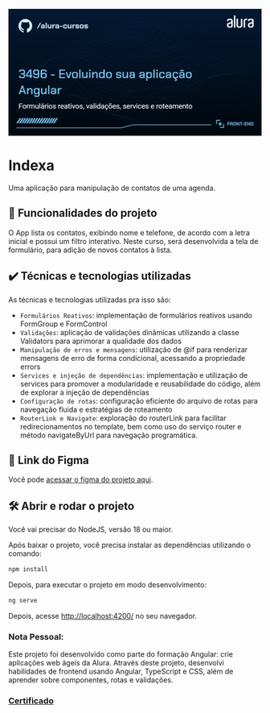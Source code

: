 
![Descricao da sua imagem](./thumbnail.png)

# Indexa

Uma aplicação para manipulação de contatos de uma agenda.

## 🔨 Funcionalidades do projeto

O App lista os contatos, exibindo nome e telefone, de acordo com a letra inicial e possui um filtro interativo. 
Neste curso, será desenvolvida a tela de formulário, para adição de novos contatos à lista.

## ✔️ Técnicas e tecnologias utilizadas

As técnicas e tecnologias utilizadas pra isso são:

- `Formulários Reativos`: implementação de formulários reativos usando FormGroup e FormControl
- `Validações`: aplicação de validações dinâmicas utilizando a classe Validators para aprimorar a qualidade dos dados
- `Manipulação de erros e mensagens`: utilização de @if para renderizar mensagens de erro de forma condicional, acessando a propriedade errors
- `Services e injeção de dependências`: implementação e utilização de services para promover a modularidade e reusabilidade do código, além de explorar a injeção de dependências
- `Configuração de rotas`: configuração eficiente do arquivo de rotas para navegação fluida e estratégias de roteamento
- `RouterLink e Navigate`: exploração do routerLink para facilitar redirecionamentos no template, bem como uso do serviço router e método navigateByUrl para navegação programática.

## 📁 Link do Figma

Você pode [acessar o figma do projeto aqui](https://www.figma.com/file/uXjoavDEvDjyE8LsXgliGx/Indexa-%7C-Angular---Primeiros-Passos?type=design&node-id=241-4472&mode=design&t=wRERwIPB7NC0Xw7z-0).

## 🛠️ Abrir e rodar o projeto

Você vai precisar do NodeJS, versão 18 ou maior.

Após baixar o projeto, você precisa instalar as dependências utilizando o comando:

```bash
npm install
```

Depois, para executar o projeto em modo desenvolvimento:

```bash
ng serve
```

Depois, acesse [http://localhost:4200/](url) no seu navegador. 

### Nota Pessoal:
Este projeto foi desenvolvido como parte do formação Angular: crie aplicações web ágeis da Alura. Através deste projeto, desenvolvi habilidades de frontend usando Angular, TypeScript e CSS, além de aprender sobre componentes, rotas e validações.

### [Certificado](https://cursos.alura.com.br/user/be-srodrigues24/degree-angular-crie-aplicacoes-web-ageis-702263/certificate)
